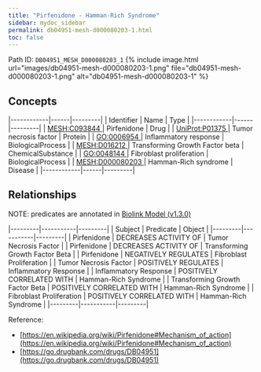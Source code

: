```yaml
---
title: "Pirfenidone - Hamman-Rich Syndrome"
sidebar: mydoc_sidebar
permalink: db04951-mesh-d000080203-1.html
toc: false 
---
```



Path ID: `DB04951_MESH_D000080203_1`
{% include image.html url="images/db04951-mesh-d000080203-1.png" file="db04951-mesh-d000080203-1.png" alt="db04951-mesh-d000080203-1" %}

## Concepts

|------------|------|---------|
| Identifier | Name | Type    |
|------------|------|---------|
| <a href="https://identifiers.org/MESH:C093844">MESH:C093844 </a> | Pirfenidone | Drug |
| <a href="https://identifiers.org/UniProt:P01375">UniProt:P01375 </a> | Tumor necrosis factor | Protein |
| <a href="https://identifiers.org/GO:0006954">GO:0006954 </a> | Inflammatory response | BiologicalProcess |
| <a href="https://identifiers.org/MESH:D016212">MESH:D016212 </a> | Transforming Growth Factor beta | ChemicalSubstance |
| <a href="https://identifiers.org/GO:0048144">GO:0048144 </a> | Fibroblast proliferation | BiologicalProcess |
| <a href="https://identifiers.org/MESH:D000080203">MESH:D000080203 </a> | Hamman-Rich syndrome | Disease |
|------------|------|---------|

## Relationships


NOTE: predicates are annotated in <a href="https://github.com/biolink/biolink-model/releases/tag/v1.3.0">Biolink Model (v1.3.0)</a>

|---------|-----------|---------|
| Subject | Predicate | Object  |
|---------|-----------|---------|
| Pirfenidone | DECREASES ACTIVITY OF | Tumor Necrosis Factor |
| Pirfenidone | DECREASES ACTIVITY OF | Transforming Growth Factor Beta |
| Pirfenidone | NEGATIVELY REGULATES | Fibroblast Proliferation |
| Tumor Necrosis Factor | POSITIVELY REGULATES | Inflammatory Response |
| Inflammatory Response | POSITIVELY CORRELATED WITH | Hamman-Rich Syndrome |
| Transforming Growth Factor Beta | POSITIVELY CORRELATED WITH | Hamman-Rich Syndrome |
| Fibroblast Proliferation | POSITIVELY CORRELATED WITH | Hamman-Rich Syndrome |
|---------|-----------|---------|

Reference: 
  - [https://en.wikipedia.org/wiki/Pirfenidone#Mechanism_of_action](https://en.wikipedia.org/wiki/Pirfenidone#Mechanism_of_action)
  - [https://go.drugbank.com/drugs/DB04951](https://go.drugbank.com/drugs/DB04951)
